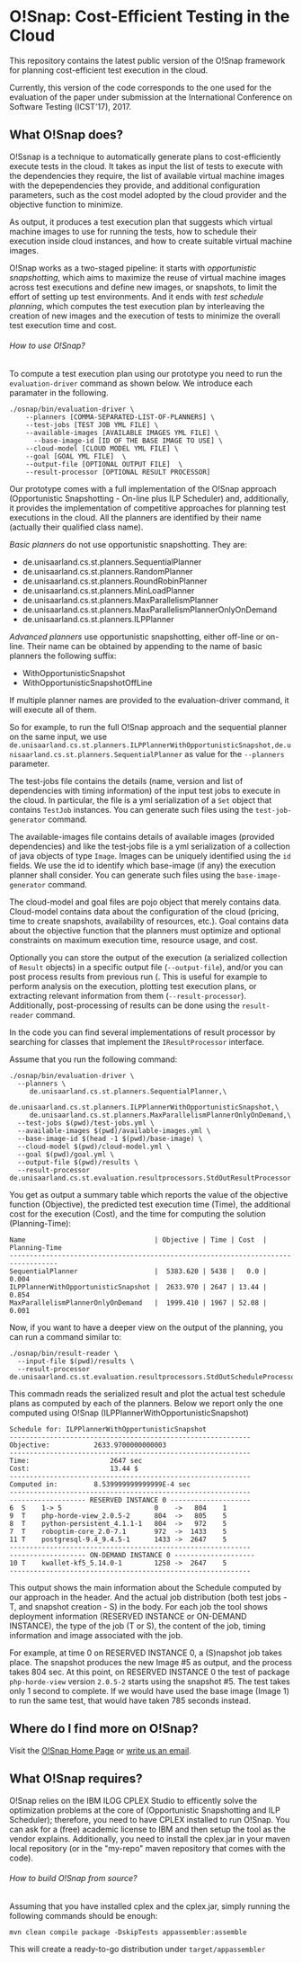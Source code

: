 # O!Snap: Cost-Efficient Testing in the Cloud

This repository contains the latest public version of the O!Snap framework for planning cost-efficient test execution in the cloud.

Currently, this version of the code corresponds to the one used for the evaluation of the paper under submission at the International Conference on Software Testing (ICST'17), 2017.

## What O!Snap does?

O!Ssnap is a technique to automatically generate plans to cost-efficiently execute tests in the cloud.
It takes as input the list of tests to execute with the dependencies they require, 
the list of available virtual machine images with the depependencies they provide,
and additional configuration parameters, such as the cost model adopted by the cloud provider and the objective function to minimize. 

As output, it produces a test execution plan that suggests which virtual machine images to use for running the tests, 
how to schedule their execution inside cloud instances,
and how to create suitable virtual machine images.

O!Snap works as a two-staged pipeline: it starts with *opportunistic snapshotting*, which aims to maximize the reuse of virtual machine images across test executions and define new images, or snapshots, to limit the effort of setting up test environments. And it ends with *test schedule planning*, which computes the test execution plan by interleaving the creation of new images and the execution of tests to minimize the overall test execution time and cost.

###### How to use O!Snap?

To compute a test execution plan using our prototype you need to run the ```evaluation-driver```
command as shown below. We introduce each paramater in the following.

```{r, engine='bash', count_lines}
./osnap/bin/evaluation-driver \
    --planners [COMMA-SEPARATED-LIST-OF-PLANNERS] \
    --test-jobs [TEST JOB YML FILE] \
    --available-images [AVAILABLE IMAGES YML FILE] \
      --base-image-id [ID OF THE BASE IMAGE TO USE] \
    --cloud-model [CLOUD MODEL YML FILE] \
    --goal [GOAL YML FILE]  \
    --output-file [OPTIONAL OUTPUT FILE]  \
    --result-processor [OPTIONAL RESULT PROCESSOR]
```

Our prototype comes with a full implementation of the O!Snap approach (Opportunistic Snapshotting - On-line plus ILP Scheduler) and, additionally, it provides the implementation of competitive approaches for planning test executions in the cloud. All the planners are identified by their name (actually their qualified class name).

*Basic planners* do not use opportunistic snapshotting. They are:

  - de.unisaarland.cs.st.planners.SequentialPlanner
  - de.unisaarland.cs.st.planners.RandomPlanner
  - de.unisaarland.cs.st.planners.RoundRobinPlanner 
  - de.unisaarland.cs.st.planners.MinLoadPlanner
  - de.unisaarland.cs.st.planners.MaxParallelismPlanner
  - de.unisaarland.cs.st.planners.MaxParallelismPlannerOnlyOnDemand
  - de.unisaarland.cs.st.planners.ILPPlanner

*Advanced planners* use opportunistic snapshotting, either off-line or on-line.
Their name can be obtained by appending to the name of basic planners the following suffix:

  - WithOpportunisticSnapshot
  - WithOpportunisticSnapshotOffLine

If multiple planner names are provided to the evaluation-driver command, it will execute all of them.

So for example, to run the full O!Snap approach and the sequential planner on the same input, we use `de.unisaarland.cs.st.planners.ILPPlannerWithOpportunisticSnapshot,de.unisaarland.cs.st.planners.SequentialPlanner` as value for the `--planners` parameter.

The test-jobs file contains the details (name, version and list of dependencies with timing information) of the input test jobs to execute in the cloud. In particular, the file is a yml serialization of a `Set` object that contains `TestJob` instances. You can generate such files using the `test-job-generator` command.

The available-images file contains details of available images (provided dependencies) and like the test-jobs file is a yml serialization of a collection of java objects of type `Image`. Images can be uniquely identified using the `id` fields. We use the id to identify which base-image (if any) the execution planner shall consider. You can generate such files using the `base-image-generator` command.

The cloud-model and goal files are pojo object that merely contains data. Cloud-model contains data about the configuration of the cloud (pricing, time to create snapshots, availability of resources, etc.). Goal contains data about the objective function that the planners must optimize and optional constraints on maximum execution time, resource usage, and cost.

Optionally you can store the output of the execution (a serialized collection of `Result` objects) in a specific output file (`--output-file`), and/or you can post process results from previous run (. This is useful for example to perform analysis on the execution, plotting test execution plans, or extracting relevant information from them (`--result-processor`). Additionally, post-processing of results can be done using the `result-reader` command.

In the code you can find several implementations of result processor by searching for classes that implement the `IResultProcessor` interface.

Assume that you run the following command:
```{r, engine='bash', count_lines}
./osnap/bin/evaluation-driver \
  --planners \
     de.unisaarland.cs.st.planners.SequentialPlanner,\
     de.unisaarland.cs.st.planners.ILPPlannerWithOpportunisticSnapshot,\
     de.unisaarland.cs.st.planners.MaxParallelismPlannerOnlyOnDemand,\
  --test-jobs $(pwd)/test-jobs.yml \
  --available-images $(pwd)/available-images.yml \
  --base-image-id $(head -1 $(pwd)/base-image) \
  --cloud-model $(pwd)/cloud-model.yml \
  --goal $(pwd)/goal.yml \
  --output-file $(pwd)/results \
  --result-processor de.unisaarland.cs.st.evaluation.resultprocessors.StdOutResultProcessor
```

You get as output a summary table which reports the value of the objective function (Objective), the predicted test execution time (Time), the additional cost for the execution (Cost), and the time for computing the solution (Planning-Time):
```
Name                                | Objective | Time | Cost  | Planning-Time
----------------------------------------------------------------------------------
SequentialPlanner                   |  5383.620 | 5438 |   0.0 |         0.004
ILPPlannerWithOpportunisticSnapshot |  2633.970 | 2647 | 13.44 |         0.854
MaxParallelismPlannerOnlyOnDemand 	|  1999.410 | 1967 | 52.08 |         0.001
```

Now, if you want to have a deeper view on the output of the planning, you can run a command similar to:

```{r, engine='bash', count_lines}
./osnap/bin/result-reader \
  --input-file $(pwd)/results \
  --result-processor de.unisaarland.cs.st.evaluation.resultprocessors.StdOutScheduleProcessor
```

This commadn reads the serialized result and plot the actual test schedule plans as computed by each of the planners.
Below we report only the one computed using O!Snap (ILPPlannerWithOpportunisticSnapshot)

```
Schedule for: ILPPlannerWithOpportunisticSnapshot
------------------------------------------------------------
Objective:           2633.9700000000003
------------------------------------------------------------
Time:                    2647 sec
Cost:                    13.44 $
------------------------------------------------------------
Computed in:         8.539999999999999E-4 sec
------------------------------------------------------------
------------------- RESERVED INSTANCE 0 --------------------
6  S    1-> 5                       0    ->   804    1
9  T    php-horde-view_2.0.5-2      804  ->   805    5
8  T    python-persistent_4.1.1-1   804  ->   972    5
7  T    roboptim-core_2.0-7.1       972  ->  1433    5
11 T    postgresql-9.4_9.4.5-1      1433 ->  2647    5
------------------------------------------------------------
------------------- ON-DEMAND INSTANCE 0 --------------------
10 T    kwallet-kf5_5.14.0-1        1258 ->  2647    5
------------------------------------------------------------
```

This output shows the main information about the Schedule computed by our approach in the header.
And the actual job distribution (both test jobs - T, and snapshot creation - S) in the body.
For each job the tool shows deployment information (RESERVED INSTANCE or ON-DEMAND INSTANCE), 
the type of the job (T or S), the content of the job, timing information and image associated
with the job.

For example, at time 0 on RESERVED INSTANCE 0, a (S)napshot job takes place. The snapshot produces the new Image #5 as output, and the process takes 804 sec. At this point, on RESERVED INSTANCE 0 the test of package `php-horde-view` version `2.0.5-2` starts using the snapshot #5. The test takes only 1 second to complete. If we would have used the base image (Image 1) to run the same test, that would have taken 785 seconds instead.
    
## Where do I find more on O!Snap?

Visit the [O!Snap Home Page](https://www.st.cs.uni-saarland.de/testing/osnap/) or [write us an email](gambi@st.cs.uni-saarland.de).

## What O!Snap requires?

O!Snap relies on the IBM ILOG CPLEX Studio to efficently solve the optimization problems at the core of (Opportunistic Snapshotting and ILP Scheduler); therefore, you need to have CPLEX installed to run O!Snap. You can ask for a (free) academic license to IBM and then setup the tool as the vendor explains. Additionally, you need to install the cplex.jar in your maven local repository (or in the "my-repo" maven repository that comes with the code). 

###### How to build O!Snap from source?

Assuming that you have installed cplex and the cplex.jar, simply running the following commands should be enough:

```
mvn clean compile package -DskipTests appassembler:assemble
```

This will create a ready-to-go distribution under `target/appassembler`
